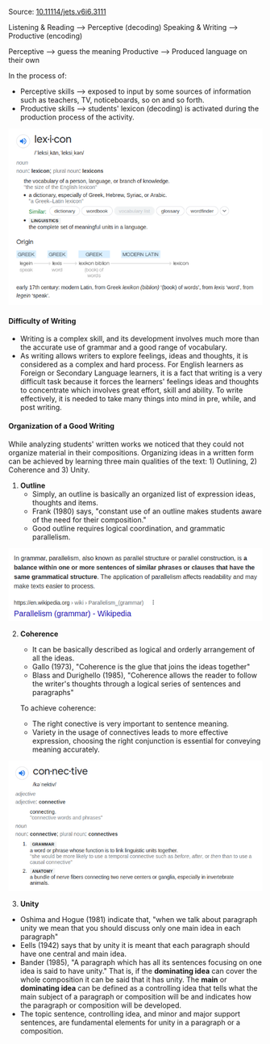 Source: [10.11114/jets.v6i6.3111](10.11114-jets.v6i6.3111.pdf)

Listening & Reading --> Perceptive (decoding)
Speaking & Writing --> Productive (encoding)

Perceptive --> guess the meaning
Productive --> Produced language on their own

In the process of:
- Perceptive skills --> exposed to input by some sources of information such as teachers, TV, noticeboards, so on and so forth.
- Productive skills --> students' lexicon (decoding) is activated during the production process of the activity.

![](lexicon_means.png)

#### Difficulty of Writing
- Writing is a complex skill, and its development involves much more than the accurate use of grammar and a good range of vocabulary.
- As writing allows writers to explore feelings, ideas and thoughts, it is considered as a complex and hard process.
  For English learners as Foreign or Secondary Language learners, it is a fact that writing is a very difficult task because it forces the learners' feelings ideas and thoughts to concentrate which involves great effort, skill and ability.
  To write effectively, it is needed to take many things into mind in pre, while, and post writing.

#### Organization of a Good Writing
While analyzing students' written works we noticed that they could not organize material in their compositions. Organizing ideas in a written form can be achieved by learning three main qualities of the text: 1) Outlining, 2) Coherence and 3) Unity.

1. **Outline**
   - Simply, an outline is basically an organized list of expression ideas, thoughts and items. 
   - Frank (1980) says, "constant use of an outline makes students aware of the need for their composition."
   - Good outline requires logical coordination, and grammatic parallelism.
   
![](grammatical_parallelism.png)
   
2. **Coherence**
   - It can be basically described as logical and orderly arrangement of all the ideas.
   - Gallo (1973), "Coherence is the glue that joins the ideas together"
   - Blass and Durighello (1985), "Coherence allows the reader to follow the writer's thoughts through a  logical series of sentences and paragraphs"
   
   To achieve coherence:
   - The right conective is very important to sentence meaning.
   - Variety in the usage of connectives leads to more effective expression, choosing the right conjunction is essential for conveying meaning accurately.

![](connective_meaning.png)

3. **Unity**
- Oshima and Hogue (1981) indicate that, "when we talk about paragraph unity we mean that you should discuss only one main idea in each paragraph"
- Eells (1942) says that by unity it is meant that each paragraph should have one central and main idea.
- Bander (1985), "A paragraph which has all its sentences focusing on one idea is said to have unity."
  That is, if the **dominating idea** can cover the whole composition it can be said that it has unity. The **main** or **dominating idea** can be defined as a controlling idea that tells what the main subject of a paragraph or composition will be and indicates how the paragraph or composition will be developed.
- The topic sentence, controlling idea, and minor and major support sentences, are fundamental elements for unity in a paragraph or a composition.